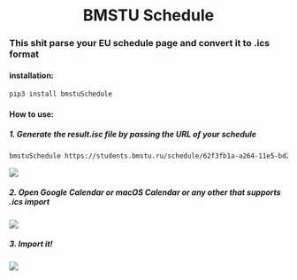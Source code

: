 # <div align="center">BMSTU Schedule</div>
### This shit parse your EU schedule page and convert it to .ics format
#### installation:
```bash
pip3 install bmstuSchedule
```
#### How to use:
##### 1. Generate the result.isc file by passing the URL of your schedule
```bash
bmstuSchedule https://students.bmstu.ru/schedule/62f3fb1a-a264-11e5-bd2f-005056960017
```
<img src="https://github.com/gabolaev/bmstuSchedule/blob/master/src/step1.png">

##### 2. Open Google Calendar or macOS Calendar or any other that supports .ics import

<img src="https://github.com/gabolaev/bmstuSchedule/blob/master/src/step2.png">

##### 3. Import it!
<img src="https://github.com/gabolaev/bmstuSchedule/blob/master/src/step3.png">
